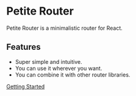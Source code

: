 # Petite Router

Petite Router is a minimalistic router for React.

## Features

- Super simple and intuitive.
- You can use it wherever you want.
- You can combine it with other router libraries.

[Getting Started](./petite-router/README.md)

